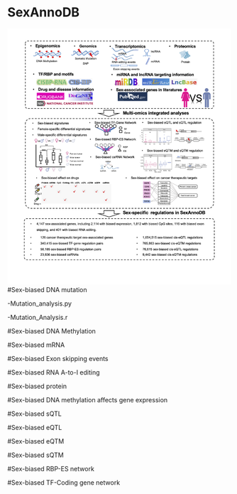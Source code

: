 # SexAnnoDB
![Image text](https://github.com/MengyuanYang1/SexAnnoDB/blob/main/figures/Figures1.png)
#Sex-biased DNA mutation

-Mutation_analysis.py

-Mutation_Analysis.r


#Sex-biased DNA Methylation

#Sex-biased mRNA

#Sex-biased Exon skipping events

#Sex-biased RNA A-to-I editing

#Sex-biased protein

#Sex-biased DNA methylation affects gene expression

#Sex-biased sQTL

#Sex-biased eQTL

#Sex-biased eQTM

#Sex-biased sQTM

#Sex-biased RBP-ES network

#Sex-biased TF-Coding gene network


